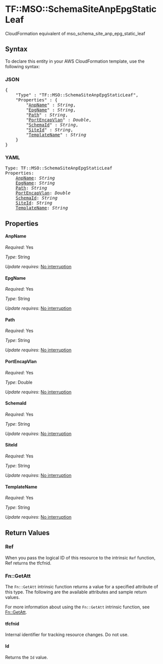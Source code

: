 # TF::MSO::SchemaSiteAnpEpgStaticLeaf

CloudFormation equivalent of mso_schema_site_anp_epg_static_leaf

## Syntax

To declare this entity in your AWS CloudFormation template, use the following syntax:

### JSON

<pre>
{
    "Type" : "TF::MSO::SchemaSiteAnpEpgStaticLeaf",
    "Properties" : {
        "<a href="#anpname" title="AnpName">AnpName</a>" : <i>String</i>,
        "<a href="#epgname" title="EpgName">EpgName</a>" : <i>String</i>,
        "<a href="#path" title="Path">Path</a>" : <i>String</i>,
        "<a href="#portencapvlan" title="PortEncapVlan">PortEncapVlan</a>" : <i>Double</i>,
        "<a href="#schemaid" title="SchemaId">SchemaId</a>" : <i>String</i>,
        "<a href="#siteid" title="SiteId">SiteId</a>" : <i>String</i>,
        "<a href="#templatename" title="TemplateName">TemplateName</a>" : <i>String</i>
    }
}
</pre>

### YAML

<pre>
Type: TF::MSO::SchemaSiteAnpEpgStaticLeaf
Properties:
    <a href="#anpname" title="AnpName">AnpName</a>: <i>String</i>
    <a href="#epgname" title="EpgName">EpgName</a>: <i>String</i>
    <a href="#path" title="Path">Path</a>: <i>String</i>
    <a href="#portencapvlan" title="PortEncapVlan">PortEncapVlan</a>: <i>Double</i>
    <a href="#schemaid" title="SchemaId">SchemaId</a>: <i>String</i>
    <a href="#siteid" title="SiteId">SiteId</a>: <i>String</i>
    <a href="#templatename" title="TemplateName">TemplateName</a>: <i>String</i>
</pre>

## Properties

#### AnpName

_Required_: Yes

_Type_: String

_Update requires_: [No interruption](https://docs.aws.amazon.com/AWSCloudFormation/latest/UserGuide/using-cfn-updating-stacks-update-behaviors.html#update-no-interrupt)

#### EpgName

_Required_: Yes

_Type_: String

_Update requires_: [No interruption](https://docs.aws.amazon.com/AWSCloudFormation/latest/UserGuide/using-cfn-updating-stacks-update-behaviors.html#update-no-interrupt)

#### Path

_Required_: Yes

_Type_: String

_Update requires_: [No interruption](https://docs.aws.amazon.com/AWSCloudFormation/latest/UserGuide/using-cfn-updating-stacks-update-behaviors.html#update-no-interrupt)

#### PortEncapVlan

_Required_: Yes

_Type_: Double

_Update requires_: [No interruption](https://docs.aws.amazon.com/AWSCloudFormation/latest/UserGuide/using-cfn-updating-stacks-update-behaviors.html#update-no-interrupt)

#### SchemaId

_Required_: Yes

_Type_: String

_Update requires_: [No interruption](https://docs.aws.amazon.com/AWSCloudFormation/latest/UserGuide/using-cfn-updating-stacks-update-behaviors.html#update-no-interrupt)

#### SiteId

_Required_: Yes

_Type_: String

_Update requires_: [No interruption](https://docs.aws.amazon.com/AWSCloudFormation/latest/UserGuide/using-cfn-updating-stacks-update-behaviors.html#update-no-interrupt)

#### TemplateName

_Required_: Yes

_Type_: String

_Update requires_: [No interruption](https://docs.aws.amazon.com/AWSCloudFormation/latest/UserGuide/using-cfn-updating-stacks-update-behaviors.html#update-no-interrupt)

## Return Values

### Ref

When you pass the logical ID of this resource to the intrinsic `Ref` function, Ref returns the tfcfnid.

### Fn::GetAtt

The `Fn::GetAtt` intrinsic function returns a value for a specified attribute of this type. The following are the available attributes and sample return values.

For more information about using the `Fn::GetAtt` intrinsic function, see [Fn::GetAtt](https://docs.aws.amazon.com/AWSCloudFormation/latest/UserGuide/intrinsic-function-reference-getatt.html).

#### tfcfnid

Internal identifier for tracking resource changes. Do not use.

#### Id

Returns the <code>Id</code> value.

